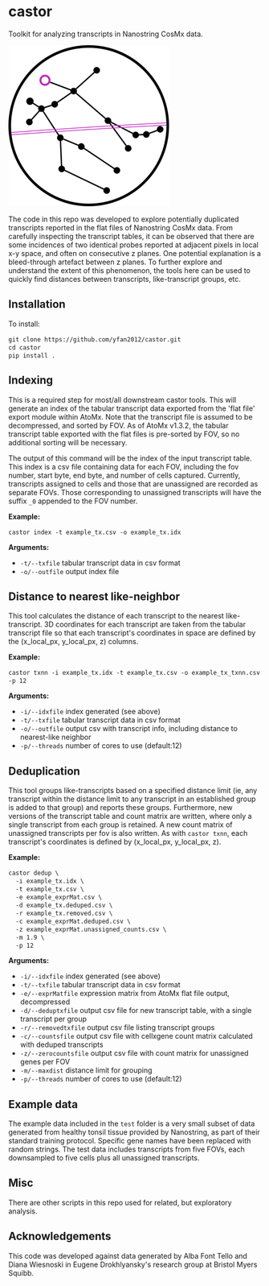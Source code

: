 # castor
Toolkit for analyzing transcripts in Nanostring CosMx data.

![castor logo](castor_logo.png "castor logo")

The code in this repo was developed to explore potentially duplicated transcripts reported in the flat files of Nanostring CosMx data. From carefully inspecting the transcript tables, it can be observed that there are some incidences of two identical probes reported at adjacent pixels in local x-y space, and often on consecutive z planes. One potential explanation is a bleed-through artefact between z planes. To further explore and understand the extent of this phenomenon, the tools here can be used to quickly find distances between transcripts, like-transcript groups, etc.


## Installation

To install:
```
git clone https://github.com/yfan2012/castor.git
cd castor
pip install .
```


## Indexing

This is a required step for most/all downstream castor tools. This will generate an index of the tabular transcript data exported from the 'flat file' export module within AtoMx. Note that the transcript file is assumed to be decompressed, and sorted by FOV. As of AtoMx v1.3.2, the tabular transcript table exported with the flat files is pre-sorted by FOV, so no additional sorting will be necessary.

The output of this command will be the index of the input transcript table. This index is a csv file containing data for each FOV, including the fov number, start byte, end byte, and number of cells captured. Currently, transcripts assigned to cells and those that are unassigned are recorded as separate FOVs. Those corresponding to unassigned transcripts will have the suffix `_0` appended to the FOV number.

**Example:**
```
castor index -t example_tx.csv -o example_tx.idx
```

**Arguments:**
- `-t/--txfile` tabular transcript data in csv format
- `-o/--outfile` output index file


## Distance to nearest like-neighbor

This tool calculates the distance of each transcript to the nearest like-transcript. 3D coordinates for each transcript are taken from the tabular transcript file so that each transcript's coordinates in space are defined by the (x_local_px, y_local_px, z) columns.

**Example:**
```
castor txnn -i example_tx.idx -t example_tx.csv -o example_tx_txnn.csv -p 12
```

**Arguments:**
- `-i/--idxfile` index generated (see above)
- `-t/--txfile` tabular transcript data in csv format
- `-o/--outfile` output csv with transcript info, including distance to nearest-like neighbor
- `-p/--threads` number of cores to use (default:12)


## Deduplication
This tool groups like-transcripts based on a specified distance limit (ie, any transcript within the distance limit to any transcript in an established group is added to that group) and reports these groups. Furthermore, new versions of the transcript table and count matrix are written, where only a single transcript from each group is retained. A new count matrix of unassigned transcripts per fov is also written. As with `castor txnn`, each transcript's coordinates is defined by (x_local_px, y_local_px, z). 

**Example:**
```
castor dedup \
  -i example_tx.idx \
  -t example_tx.csv \ 
  -e example_exprMat.csv \
  -d example_tx.deduped.csv \
  -r example_tx.removed.csv \
  -c example_exprMat.deduped.csv \
  -z example_exprMat.unassigned_counts.csv \
  -m 1.9 \
  -p 12
```

**Arguments:**
- `-i/--idxfile` index generated (see above)
- `-t/--txfile` tabular transcript data in csv format
- `-e/--exprMatfile` expression matrix from AtoMx flat file output, decompressed
- `-d/--deduptxfile` output csv file for new transcript table, with a single transcript per group
- `-r/--removedtxfile` output csv file listing transcript groups
- `-c/--countsfile` output csv file with cellxgene count matrix calculated with deduped transcripts
- `-z/--zerocountsfile` output csv file with count matrix for unassigned genes per FOV
- `-m/--maxdist` distance limit for grouping
- `-p/--threads` number of cores to use (default:12)

## Example data
The example data included in the `test` folder is a very small subset of data generated from healthy tonsil tissue provided by Nanostring, as part of their standard training protocol. Specific gene names have been replaced with random strings. The test data includes transcripts from five FOVs, each downsampled to five cells plus all unassigned transcripts.

## Misc
There are other scripts in this repo used for related, but exploratory analysis.

## Acknowledgements
This code was developed against data generated by Alba Font Tello and Diana Wiesnoski in Eugene Drokhlyansky's research group at Bristol Myers Squibb. 

